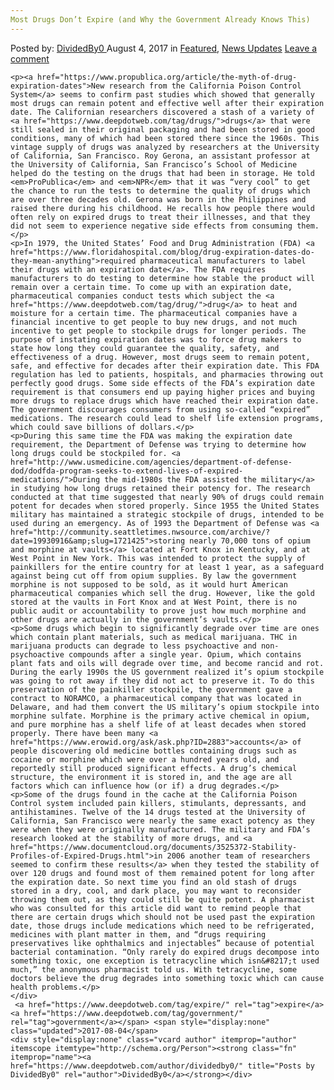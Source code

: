 ```yaml
---
Most Drugs Don’t Expire (and Why the Government Already Knows This)
---
```

<article class="post-listing post-21735 post type-post status-publish format-standard has-post-thumbnail hentry  tag-expire tag-government">
    <div class="post-inner">
        <span>Posted by: <a href="https://www.deepdotweb.com/author/dividedby0/" title="">DividedBy0 </a></span>
    <span>August 4, 2017</span>
    <span>in <a href="https://www.deepdotweb.com/category/deepdot-news/" rel="category tag">Featured</a>, <a href="https://www.deepdotweb.com/category/news-updates/" rel="category tag">News Updates</a></span>
    <span><a href="https://www.deepdotweb.com/2017/08/04/drugs-dont-expire-government-already-knows/#respond">Leave a comment</a></span>
    </p>
    <div class="clear"></div>
    
    <p><a href="https://www.propublica.org/article/the-myth-of-drug-expiration-dates">New research from the California Poison Control System</a> seems to confirm past studies which showed that generally most drugs can remain potent and effective well after their expiration date. The Californian researchers discovered a stash of a variety of <a href="https://www.deepdotweb.com/tag/drugs/">drugs</a> that were still sealed in their original packaging and had been stored in good conditions, many of which had been stored there since the 1960s. This vintage supply of drugs was analyzed by researchers at the University of California, San Francisco. Roy Gerona, an assistant professor at the University of California, San Francisco’s School of Medicine helped do the testing on the drugs that had been in storage. He told <em>ProPublica</em> and <em>NPR</em> that it was “very cool” to get the chance to run the tests to determine the quality of drugs which are over three decades old. Gerona was born in the Philippines and raised there during his childhood. He recalls how people there would often rely on expired drugs to treat their illnesses, and that they did not seem to experience negative side effects from consuming them.</p>
    <p>In 1979, the United States’ Food and Drug Administration (FDA) <a href="https://www.floridahospital.com/blog/drug-expiration-dates-do-they-mean-anything">required pharmaceutical manufacturers to label their drugs with an expiration date</a>. The FDA requires manufacturers to do testing to determine how stable the product will remain over a certain time. To come up with an expiration date, pharmaceutical companies conduct tests which subject the <a href="https://www.deepdotweb.com/tag/drug/">drug</a> to heat and moisture for a certain time. The pharmaceutical companies have a financial incentive to get people to buy new drugs, and not much incentive to get people to stockpile drugs for longer periods. The purpose of instating expiration dates was to force drug makers to state how long they could guarantee the quality, safety, and effectiveness of a drug. However, most drugs seem to remain potent, safe, and effective for decades after their expiration date. This FDA regulation has led to patients, hospitals, and pharmacies throwing out perfectly good drugs. Some side effects of the FDA’s expiration date requirement is that consumers end up paying higher prices and buying more drugs to replace drugs which have reached their expiration date. The government discourages consumers from using so-called “expired” medications. The research could lead to shelf life extension programs, which could save billions of dollars.</p>
    <p>During this same time the FDA was making the expiration date requirement, the Department of Defense was trying to determine how long drugs could be stockpiled for. <a href="http://www.usmedicine.com/agencies/department-of-defense-dod/dodfda-program-seeks-to-extend-lives-of-expired-medications/">During the mid-1980s the FDA assisted the military</a> in studying how long drugs retained their potency for. The research conducted at that time suggested that nearly 90% of drugs could remain potent for decades when stored properly. Since 1955 the United States military has maintained a strategic stockpile of drugs, intended to be used during an emergency. As of 1993 the Department of Defense was <a href="http://community.seattletimes.nwsource.com/archive/?date=19930916&amp;slug=1721425">storing nearly 70,000 tons of opium and morphine at vaults</a> located at Fort Knox in Kentucky, and at West Point in New York. This was intended to protect the supply of painkillers for the entire country for at least 1 year, as a safeguard against being cut off from opium supplies. By law the government morphine is not supposed to be sold, as it would hurt American pharmaceutical companies which sell the drug. However, like the gold stored at the vaults in Fort Knox and at West Point, there is no public audit or accountability to prove just how much morphine and other drugs are actually in the government’s vaults.</p>
    <p>Some drugs which begin to significantly degrade over time are ones which contain plant materials, such as medical marijuana. THC in marijuana products can degrade to less psychoactive and non-psychoactive compounds after a single year. Opium, which contains plant fats and oils will degrade over time, and become rancid and rot. During the early 1990s the US government realized it’s opium stockpile was going to rot away if they did not act to preserve it. To do this preservation of the painkiller stockpile, the government gave a contract to NORAMCO, a pharmaceutical company that was located in Delaware, and had them convert the US military’s opium stockpile into morphine sulfate. Morphine is the primary active chemical in opium, and pure morphine has a shelf life of at least decades when stored properly. There have been many <a href="https://www.erowid.org/ask/ask.php?ID=2883">accounts</a> of people discovering old medicine bottles containing drugs such as cocaine or morphine which were over a hundred years old, and reportedly still produced significant effects. A drug’s chemical structure, the environment it is stored in, and the age are all factors which can influence how (or if) a drug degrades.</p>
    <p>Some of the drugs found in the cache at the California Poison Control system included pain killers, stimulants, depressants, and antihistamines. Twelve of the 14 drugs tested at the University of California, San Francisco were nearly the same exact potency as they were when they were originally manufactured. The military and FDA’s research looked at the stability of more drugs, and <a href="https://www.documentcloud.org/documents/3525372-Stability-Profiles-of-Expired-Drugs.html">in 2006 another team of researchers seemed to confirm these results</a> when they tested the stability of over 120 drugs and found most of them remained potent for long after the expiration date. So next time you find an old stash of drugs stored in a dry, cool, and dark place, you may want to reconsider throwing them out, as they could still be quite potent. A pharmacist who was consulted for this article did want to remind people that there are certain drugs which should not be used past the expiration date, those drugs include medications which need to be refrigerated, medicines with plant matter in them, and “drugs requiring preservatives like ophthalmics and injectables” because of potential bacterial contamination. “Only rarely do expired drugs decompose into something toxic, one exception is tetracycline which isn&#8217;t used much,” the anonymous pharmacist told us. With tetracycline, some doctors believe the drug degrades into something toxic which can cause health problems.</p>
    </div>
     <a href="https://www.deepdotweb.com/tag/expire/" rel="tag">expire</a> <a href="https://www.deepdotweb.com/tag/government/" rel="tag">government</a></span> <span style="display:none" class="updated">2017-08-04</span>
    <div style="display:none" class="vcard author" itemprop="author" itemscope itemtype="http://schema.org/Person"><strong class="fn" itemprop="name"><a href="https://www.deepdotweb.com/author/dividedby0/" title="Posts by DividedBy0" rel="author">DividedBy0</a></strong></div>
    
